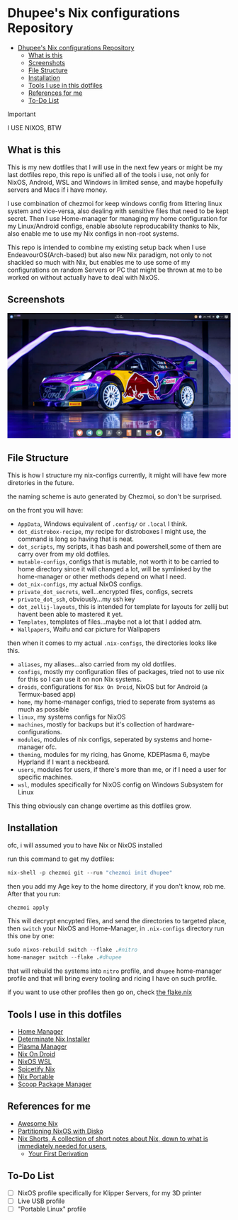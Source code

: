 # Dhupee's Nix configurations Repository

<!--toc:start-->
- [Dhupee's Nix configurations Repository](#dhupees-nix-configurations-repository)
  - [What is this](#what-is-this)
  - [Screenshots](#screenshots)
  - [File Structure](#file-structure)
  - [Installation](#installation)
  - [Tools I use in this dotfiles](#tools-i-use-in-this-dotfiles)
  - [References for me](#references-for-me)
  - [To-Do List](#to-do-list)
<!--toc:end-->

> [!IMPORTANT]
> I USE NIXOS, BTW

## What is this

This is my new dotfiles that I will use in the next few years or might be my last dotfiles repo, this repo is unified all of the tools i use, not only for NixOS, Android, WSL and Windows in limited sense, and maybe hopefully servers and Macs if i have money.

I use combination of chezmoi for keep windows config from littering linux system and vice-versa, also dealing with sensitive files that need to be kept secret. Then I use Home-manager for managing my home configuration for my Linux/Android configs, enable absolute reproducability thanks to Nix, also enable me to use my Nix configs in non-root systems.

This repo is intended to combine my existing setup back when I use EndeavourOS(Arch-based) but also new Nix paradigm, not only to not shackled so much with Nix, but enables me to use some of my configurations on random Servers or PC that might be thrown at me to be worked on without actually have to deal with NixOS.

## Screenshots

![Laptop's Desktop Rice](./img/Screenshot_20250323_171708.png)

## File Structure

This is how I structure my nix-configs currently, it might will have few more diretories in the future.

the naming scheme is auto generated by Chezmoi, so don't be surprised.

on the front you will have:

- `AppData`, Windows equivalent of `.config/` or `.local` I think.
- `dot_distrobox-recipe`, my recipe for distroboxes I might use, the command is long so having that is neat.
- `dot_scripts`, my scripts, it has bash and powershell,some of them are carry over from my old dotfiles.
- `mutable-configs`, configs that is mutable, not worth it to be carried to home directory since it will changed a lot, will be symlinked by the home-manager or other methods depend on what I need.
- `dot_nix-configs`, my actual NixOS configs.
- `private_dot_secrets`, well...encrypted files, configs, secrets
- `private_dot_ssh`, obviously...my ssh key
- `dot_zellij-layouts`, this is intended for template for layouts for zellij but havent been able to mastered it yet.
- `Templates`, templates of files...maybe not a lot that I added atm.
- `Wallpapers`, Waifu and car picture for Wallpapers

then when it comes to my actual `.nix-configs`, the directories looks like this.

- `aliases`, my aliases...also carried from my old dotfiles.
- `configs`, mostly my configuration files of packages, tried not to use nix for this so I can use it on non Nix systems.
- `droids`, configurations for `Nix On Droid`, NixOS but for Android (a Termux-based app)
- `home`, my home-manager configs, tried to seperate from systems as much as possible
- `linux`, my systems configs for NixOS
- `machines`, mostly for backups but it's collection of hardware-configurations.
- `modules`, modules of nix configs, seperated by systems and home-manager ofc.
- `theming`, modules for my ricing, has Gnome, KDEPlasma 6, maybe Hyprland if I want a neckbeard.
- `users`, modules for users, if there's more than me, or if I need a user for specific machines.
- `wsl`, modules specifically for NixOS config on Windows Subsystem for Linux

This thing obviously can change overtime as this dotfiles grow.

## Installation

ofc, i will assumed you to have Nix or NixOS installed

run this command to get my dotfiles:

```nix
nix-shell -p chezmoi git --run "chezmoi init dhupee"
```

then you add my Age key to the home directory, if you don't know, rob me. After that you run:

```nix
chezmoi apply
```

This will decrypt encypted files, and send the directories to targeted place, then `switch` your NixOS and Home-Manager, in `.nix-configs` directory run this one by one:

```nix
sudo nixos-rebuild switch --flake .#nitro
home-manager switch --flake .#dhupee
```

that will rebuild the systems into `nitro` profile, and `dhupee` home-manager profile and that will bring every tooling and ricing I have on such profile.

if you want to use other profiles then go on, check [the flake.nix](./dot_nix-configs/flake.nix)

## Tools I use in this dotfiles

- [Home Manager](https://github.com/nix-community/home-manager)
- [Determinate Nix Installer](https://github.com/DeterminateSystems/nix-installer)
- [Plasma Manager](https://github.com/nix-community/plasma-manager)
- [Nix On Droid](https://github.com/nix-community/nix-on-droid)
- [NixOS WSL](https://github.com/nix-community/NixOS-WSL)
- [Spicetify Nix](https://github.com/Gerg-L/spicetify-nix)
- [Nix Portable](https://github.com/DavHau/nix-portable)
- [Scoop Package Manager](https://scoop.sh/)

## References for me

- [Awesome Nix](https://github.com/nix-community/awesome-nix)
- [Partitioning NixOS with Disko](https://jefftp.com/nixos-disko/)
- [Nix Shorts, A collection of short notes about Nix, down to what is immediately needed for users.](https://github.com/justinwoo/nix-shorts)
  - [Your First Derivation](https://github.com/justinwoo/nix-shorts/blob/master/posts/your-first-derivation.md)

## To-Do List

- [ ] NixOS profile specifically for Klipper Servers, for my 3D printer
- [ ] Live USB profile
- [ ] "Portable Linux" profile
